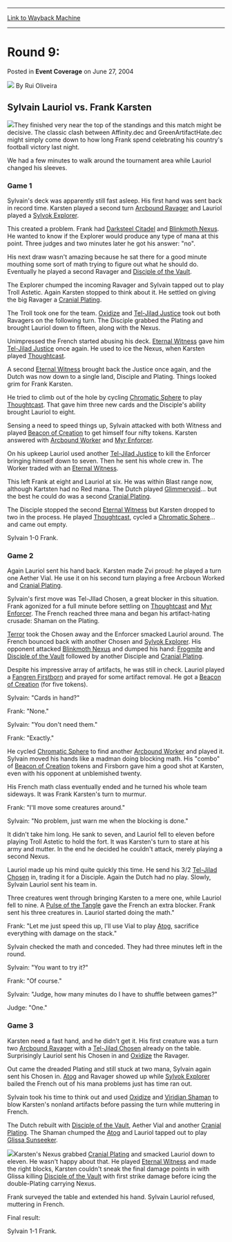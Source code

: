
---
[Link to Wayback Machine](https://web.archive.org/web/20200812034901/https://magic.wizards.com/en/articles/archive/event-coverage/round-9-2004-06-27)

[_metadata_:author]:- "Rui Oliveira"
[_metadata_:description]:- "Sylvain Lauriol vs. Frank Karsten They finished very near the top of the standings and this match might be decisive. The classic clash between Affinity.dec and GreenArtifactHate.dec might simply come down to how long Frank spend celebrating his country's football victory last night. We had a few minutes to walk around the tournament area while Lauriol changed his sleeves."
[_metadata_:generator]:- "Drupal 7 (http://drupal.org)"
[_metadata_:node]:- "549226"
[_metadata_:publish_date]:- "2004-06-27"
[_metadata_:source]:- "div-main-content"
[_metadata_:title]:- "Round 9:"
[_metadata_:wayback_capture_timestamp]:- "2020-08-12 03:49:01"
[_metadata_:wayback_raw_url]:- "https://web.archive.org/web/20200812034901id_/https://magic.wizards.com/en/articles/archive/event-coverage/round-9-2004-06-27"
[_metadata_:wayback_url]:- "https://magic.wizards.com/en/articles/archive/event-coverage/round-9-2004-06-27"
---


Round 9:
========



 Posted in **Event Coverage**
 on June 27, 2004 






![](https://media.magic.wizards.com/styles/auth_small/public/generic-avatar-150_103.png)
By Rui Oliveira












Sylvain Lauriol vs. Frank Karsten
---------------------------------


![](https://media.magic.wizards.com/image_legacy_migration/sideboard/images/gpzur04/fm7_1.jpg)They finished very near the top of the standings and this match might be decisive. The classic clash between Affinity.dec and GreenArtifactHate.dec might simply come down to how long Frank spend celebrating his country's football victory last night.


We had a few minutes to walk around the tournament area while Lauriol changed his sleeves.


### Game 1


Sylvain's deck was apparently still fast asleep. His first hand was sent back in record time. Karsten played a second turn [Arcbound Ravager](http://gatherer.wizards.com/Pages/Card/Details.aspx?name=Arcbound+Ravager) and Lauriol played a [Sylvok Explorer](http://gatherer.wizards.com/Pages/Card/Details.aspx?name=Sylvok+Explorer).


This created a problem. Frank had [Darksteel Citadel](http://gatherer.wizards.com/Pages/Card/Details.aspx?name=Darksteel+Citadel) and [Blinkmoth Nexus](http://gatherer.wizards.com/Pages/Card/Details.aspx?name=Blinkmoth+Nexus). He wanted to know if the Explorer would produce any type of mana at this point. Three judges and two minutes later he got his answer: "no".


His next draw wasn't amazing because he sat there for a good minute mouthing some sort of math trying to figure out what he should do. Eventually he played a second Ravager and [Disciple of the Vault](http://gatherer.wizards.com/Pages/Card/Details.aspx?name=Disciple+of+the+Vault).


The Explorer chumped the incoming Ravager and Sylvain tapped out to play Troll Astetic. Again Karsten stopped to think about it. He settled on giving the big Ravager a [Cranial Plating](http://gatherer.wizards.com/Pages/Card/Details.aspx?name=Cranial+Plating).


The Troll took one for the team. [Oxidize](http://gatherer.wizards.com/Pages/Card/Details.aspx?name=Oxidize) and [Tel-Jilad Justice](http://gatherer.wizards.com/Pages/Card/Details.aspx?name=Tel-Jilad+Justice) took out both Ravagers on the following turn. The Disciple grabbed the Plating and brought Lauriol down to fifteen, along with the Nexus.


Unimpressed the French started abusing his deck. [Eternal Witness](http://gatherer.wizards.com/Pages/Card/Details.aspx?name=Eternal+Witness) gave him [Tel-Jilad Justice](http://gatherer.wizards.com/Pages/Card/Details.aspx?name=Tel-Jilad+Justice) once again. He used to ice the Nexus, when Karsten played [Thoughtcast](http://gatherer.wizards.com/Pages/Card/Details.aspx?name=Thoughtcast).


A second [Eternal Witness](http://gatherer.wizards.com/Pages/Card/Details.aspx?name=Eternal+Witness) brought back the Justice once again, and the Dutch was now down to a single land, Disciple and Plating. Things looked grim for Frank Karsten.


He tried to climb out of the hole by cycling [Chromatic Sphere](http://gatherer.wizards.com/Pages/Card/Details.aspx?name=Chromatic+Sphere) to play [Thoughtcast](http://gatherer.wizards.com/Pages/Card/Details.aspx?name=Thoughtcast). That gave him three new cards and the Disciple's ability brought Lauriol to eight.


Sensing a need to speed things up, Sylvain attacked with both Witness and played [Beacon of Creation](http://gatherer.wizards.com/Pages/Card/Details.aspx?name=Beacon+of+Creation) to get himself four nifty tokens. Karsten answered with [Arcbound Worker](http://gatherer.wizards.com/Pages/Card/Details.aspx?name=Arcbound+Worker) and [Myr Enforcer](http://gatherer.wizards.com/Pages/Card/Details.aspx?name=Myr+Enforcer).


On his upkeep Lauriol used another [Tel-Jilad Justice](http://gatherer.wizards.com/Pages/Card/Details.aspx?name=Tel-Jilad+Justice) to kill the Enforcer bringing himself down to seven. Then he sent his whole crew in. The Worker traded with an [Eternal Witness](http://gatherer.wizards.com/Pages/Card/Details.aspx?name=Eternal+Witness).


This left Frank at eight and Lauriol at six. He was within Blast range now, although Kartsten had no Red mana. The Dutch played [Glimmervoid](http://gatherer.wizards.com/Pages/Card/Details.aspx?name=Glimmervoid)... but the best he could do was a second [Cranial Plating](http://gatherer.wizards.com/Pages/Card/Details.aspx?name=Cranial+Plating).


The Disciple stopped the second [Eternal Witness](http://gatherer.wizards.com/Pages/Card/Details.aspx?name=Eternal+Witness) but Karsten dropped to two in the process. He played [Thoughtcast](http://gatherer.wizards.com/Pages/Card/Details.aspx?name=Thoughtcast), cycled a [Chromatic Sphere](http://gatherer.wizards.com/Pages/Card/Details.aspx?name=Chromatic+Sphere)... and came out empty.


Sylvain 1-0 Frank.


### Game 2


Again Lauriol sent his hand back. Karsten made Zvi proud: he played a turn one Aether Vial. He use it on his second turn playing a free Arcboun Worked and [Cranial Plating](http://gatherer.wizards.com/Pages/Card/Details.aspx?name=Cranial+Plating).


Sylvain's first move was Tel-JIlad Chosen, a great blocker in this situation. Frank agonized for a full minute before settling on [Thoughtcast](http://gatherer.wizards.com/Pages/Card/Details.aspx?name=Thoughtcast) and [Myr Enforcer](http://gatherer.wizards.com/Pages/Card/Details.aspx?name=Myr+Enforcer). The French reached three mana and began his artifact-hating crusade: Shaman on the Plating.


[Terror](http://gatherer.wizards.com/Pages/Card/Details.aspx?name=Terror) took the Chosen away and the Enforcer smacked Lauriol around. The French bounced back with another Chosen and [Sylvok Explorer](http://gatherer.wizards.com/Pages/Card/Details.aspx?name=Sylvok+Explorer). His opponent attacked [Blinkmoth Nexus](http://gatherer.wizards.com/Pages/Card/Details.aspx?name=Blinkmoth+Nexus) and dumped his hand: [Frogmite](http://gatherer.wizards.com/Pages/Card/Details.aspx?name=Frogmite) and [Disciple of the Vault](http://gatherer.wizards.com/Pages/Card/Details.aspx?name=Disciple+of+the+Vault) followed by another Disciple and [Cranial Plating](http://gatherer.wizards.com/Pages/Card/Details.aspx?name=Cranial+Plating).


Despite his impressive array of artifacts, he was still in check. Lauriol played a [Fangren Firstborn](http://gatherer.wizards.com/Pages/Card/Details.aspx?name=Fangren+Firstborn) and prayed for some artifact removal. He got a [Beacon of Creation](http://gatherer.wizards.com/Pages/Card/Details.aspx?name=Beacon+of+Creation) (for five tokens).


Sylvain: "Cards in hand?"  

Frank: "None."  

Sylvain: "You don't need them."  

Frank: "Exactly."


He cycled [Chromatic Sphere](http://gatherer.wizards.com/Pages/Card/Details.aspx?name=Chromatic+Sphere) to find another [Arcbound Worker](http://gatherer.wizards.com/Pages/Card/Details.aspx?name=Arcbound+Worker) and played it. Sylvain moved his hands like a madman doing blocking math. His "combo" of [Beacon of Creation](http://gatherer.wizards.com/Pages/Card/Details.aspx?name=Beacon+of+Creation) tokens and Firsborn gave him a good shot at Karsten, even with his opponent at unblemished twenty.


His French math class eventually ended and he turned his whole team sideways. It was Frank Karsten's turn to murmur.


Frank: "I'll move some creatures around."  

Sylvain: "No problem, just warn me when the blocking is done."


It didn't take him long. He sank to seven, and Lauriol fell to eleven before playing Troll Astetic to hold the fort. It was Karsten's turn to stare at his army and mutter. In the end he decided he couldn't attack, merely playing a second Nexus.


Lauriol made up his mind quite quickly this time. He send his 3/2 [Tel-Jilad Chosen](http://gatherer.wizards.com/Pages/Card/Details.aspx?name=Tel-Jilad+Chosen) in, trading it for a Disciple. Again the Dutch had no play. Slowly, Sylvain Lauriol sent his team in.


Three creatures went through bringing Karsten to a mere one, while Lauriol fell to nine. A [Pulse of the Tangle](http://gatherer.wizards.com/Pages/Card/Details.aspx?name=Pulse+of+the+Tangle) gave the French an extra blocker. Frank sent his three creatures in. Lauriol started doing the math."


Frank: "Let me just speed this up, I'll use Vial to play [Atog](http://gatherer.wizards.com/Pages/Card/Details.aspx?name=Atog), sacrifice everything with damage on the stack."


Sylvain checked the math and conceded. They had three minutes left in the round.


Sylvain: "You want to try it?"  

Frank: "Of course."  

Sylvain: "Judge, how many minutes do I have to shuffle between games?"  

Judge: "One."


### Game 3


Karsten need a fast hand, and he didn't get it. His first creature was a turn two [Arcbound Ravager](http://gatherer.wizards.com/Pages/Card/Details.aspx?name=Arcbound+Ravager) with a [Tel-Jilad Chosen](http://gatherer.wizards.com/Pages/Card/Details.aspx?name=Tel-Jilad+Chosen) already on the table. Surprisingly Lauriol sent his Chosen in and [Oxidize](http://gatherer.wizards.com/Pages/Card/Details.aspx?name=Oxidize) the Ravager.


Out came the dreaded Plating and still stuck at two mana, Sylvain again sent his Chosen in. [Atog](http://gatherer.wizards.com/Pages/Card/Details.aspx?name=Atog) and Ravager showed up while [Sylvok Explorer](http://gatherer.wizards.com/Pages/Card/Details.aspx?name=Sylvok+Explorer) bailed the French out of his mana problems just has time ran out.


Sylvain took his time to think out and used [Oxidize](http://gatherer.wizards.com/Pages/Card/Details.aspx?name=Oxidize) and [Viridian Shaman](http://gatherer.wizards.com/Pages/Card/Details.aspx?name=Viridian+Shaman) to blow Karsten's nonland artifacts before passing the turn while muttering in French.


The Dutch rebuilt with [Disciple of the Vault](http://gatherer.wizards.com/Pages/Card/Details.aspx?name=Disciple+of+the+Vault), Aether Vial and another [Cranial Plating](http://gatherer.wizards.com/Pages/Card/Details.aspx?name=Cranial+Plating). The Shaman chumped the [Atog](http://gatherer.wizards.com/Pages/Card/Details.aspx?name=Atog) and Lauriol tapped out to play [Glissa Sunseeker](http://gatherer.wizards.com/Pages/Card/Details.aspx?name=Glissa+Sunseeker).


![](https://media.magic.wizards.com/image_legacy_migration/sideboard/images/gpzur04/fm7_2.jpg)Karsten's Nexus grabbed [Cranial Plating](http://gatherer.wizards.com/Pages/Card/Details.aspx?name=Cranial+Plating) and smacked Lauriol down to eleven. He wasn't happy about that. He played [Eternal Witness](http://gatherer.wizards.com/Pages/Card/Details.aspx?name=Eternal+Witness) and made the right blocks, Karsten couldn't sneak the final damage points in with Glissa killing [Disciple of the Vault](http://gatherer.wizards.com/Pages/Card/Details.aspx?name=Disciple+of+the+Vault) with first strike damage before icing the double-Plating carrying Nexus.


Frank surveyed the table and extended his hand. Sylvain Lauriol refused, muttering in French.


Final result:  

Sylvain 1-1 Frank.









